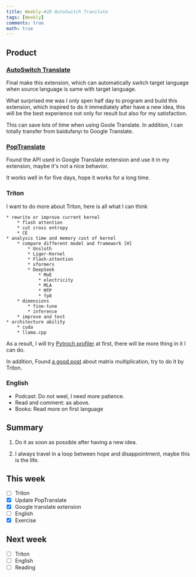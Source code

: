 ```yaml
---
title: Weekly-#20 AutoSwitch Translate
tags: [Weekly]
comments: true
math: true
---
```


## Product
### [AutoSwitch Translate](https://github.com/wa008/AutoSwitchTranslate)
Final make this extension, which can automatically switch target language when source language is same with target language. 

What surprised me was I only spen half day to program and build this extension, which inspired to do it immediately after have a new idea, this will be the best experience not only for result but also for my satisfaction. 

This can save lots of time when using Goole Translate. In addition, I can totally transfer from baidufanyi to Google Translate. 

### [PopTranslate](https://github.com/wa008/PopTranslate)
Found the API used in Google Translate extension and use it in my extension, maybe it's not a nice behavior. 

It works well in for five days, hope it works for a long time. 

### Triton
I want to do more about Triton, here is all what I can think
```
* rewrite or improve current kernel
    * flash attention
    * cut cross entropy 
    * CE
* analysis time and memory cost of kernel 
    * compare different model and framework [H]
        * Unsloth 
        * Liger-Kernel 
        * Flash-attention 
        * xformers
        * DeepSeek
            * MoE
            * electricity 
            * MLA
            * MTP
            * fp8
    * dimensions
        * fine-tune 
        * inference 
    * improve and test 
* architecture ability
    * cuda 
    * llama.cpp
```
As a result, I will try [Pytroch profiler](https://pytorch.org/tutorials/recipes/recipes/profiler_recipe.html) at first, there will be more thing in it I can do. 

In addition, Found [a good post](https://salykova.github.io/sgemm-gpu) about matrix multiplication, try to do it by Triton.

### English
+ Podcast: Do not weel, I need more patience. 
+ Read and comment: as above. 
+ Books: Read more on first language

## Summary

1) Do it as soon as possible after having a new idea.

2) I always travel in a loop between hope and disappointment, maybe this is the life. 

## This week
- [ ] Triton
- [x] Update PopTranslate
- [x] Google translate extension
- [ ] English
- [x] Exercise

## Next week
- [ ] Triton
- [ ] English
- [ ] Reading